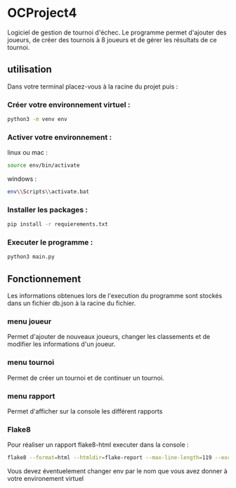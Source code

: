 # OCProject4

Logiciel de gestion de tournoi d'échec. Le programme permet d'ajouter des joueurs, de créer des tournois à 8 joueurs et de gérer les résultats de ce tournoi.

## utilisation

Dans votre terminal placez-vous à la racine du projet puis :

### Créer votre environnement virtuel :


```bash
python3 -m venv env
```

### Activer votre environnement :

linux ou mac :
```bash
source env/bin/activate
```

windows :

```bash
env\\Scripts\\activate.bat
```

### Installer les packages :

```bash
pip install -r requierements.txt
```

### Executer le programme :

```bash
python3 main.py
```

## Fonctionnement

Les informations obtenues lors de l'execution du programme sont stockés dans un fichier db.json à la racine du fichier.

### menu joueur

Permet d'ajouter de nouveaux joueurs, changer les classements et de modifier les informations d'un joueur.

### menu tournoi

Permet de créer un tournoi et de continuer un tournoi.

### menu rapport

Permet d'afficher sur la console les différent rapports

### Flake8

Pour réaliser un rapport flake8-html executer dans la console :

```bash
flake8 --format=html --htmldir=flake-report --max-line-length=119 --exclude ./env
```

Vous devez éventuelement changer env par le nom que vous avez donner à votre environement virtuel